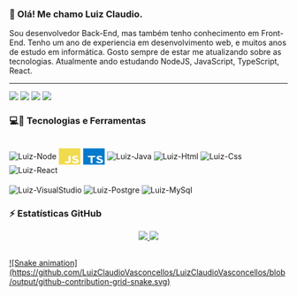 ### 👋 Olá! Me chamo Luiz Claudio.
Sou desenvolvedor Back-End, mas também tenho conhecimento em Front-End. Tenho um ano de experiencia em desenvolvimento web, e muitos anos de estudo em informática. Gosto         sempre de estar me atualizando sobre as tecnologias. Atualmente ando estudando NodeJS, JavaScript, TypeScript, React.

---

 <div>
  <a href="https://www.linkedin.com/in/luiz-claudio-vasconcellos" target="_blank"><img src="https://img.shields.io/badge/-LinkedIn-%230077B5?style=for-the-badge&logo=linkedin&logoColor=white" target="_blank"></a>
   <a href = "mailto:luizvasconcellosjunior@gmail.com"><img src="https://img.shields.io/badge/Gmail-D14836?style=for-the-badge&logo=gmail&logoColor=white" target="_blank"></a>
   <a href = "https://api.whatsapp.com/send/?phone=971618786&text&app_absent=0"><img src="https://img.shields.io/badge/WhatsApp-25D366?style=for-the-badge&logo=whatsapp&logoColor=white" target="_blank"></a>
   <a href = "https://t.me/LuizClaudioVasconcellos"><img src="https://img.shields.io/badge/Telegram-2CA5E0?style=for-the-badge&logo=telegram&logoColor=white" target="_blank"></a>
</div>

### 💻🚀 Tecnologias e Ferramentas

<div style="display: inline_block"><br>
  <img align="center" alt="Luiz-Node" height="30" width="40" src="https://cdn.jsdelivr.net/gh/devicons/devicon/icons/nodejs/nodejs-original.svg"/>
  <img align="center" alt="Luiz-Js" height="30" width="40" src="https://raw.githubusercontent.com/devicons/devicon/master/icons/javascript/javascript-plain.svg"/>
  <img align="center" alt="Luiz-Ts" height="30" width="40" src="https://raw.githubusercontent.com/devicons/devicon/master/icons/typescript/typescript-plain.svg"/>
  <img align="center" alt="Luiz-Java" height="30" width="40" src="https://cdn.jsdelivr.net/gh/devicons/devicon/icons/java/java-original.svg" />
  <img align="center" alt="Luiz-Html" height="30" width="40" src="https://cdn.jsdelivr.net/gh/devicons/devicon/icons/html5/html5-original.svg"/>
  <img align="center" alt="Luiz-Css" height="30" width="40" src="https://cdn.jsdelivr.net/gh/devicons/devicon/icons/css3/css3-original.svg"/>
  <img align="center" alt="Luiz-React" height="30" width="40" src="https://cdn.jsdelivr.net/gh/devicons/devicon/icons/react/react-original.svg" />
  <br>
  <br>
  <img align="center" alt="Luiz-VisualStudio" height="30" width="40" src="https://cdn.jsdelivr.net/gh/devicons/devicon/icons/visualstudio/visualstudio-plain.svg"/>
  <img align="center" alt="Luiz-Postgre" height="30" width="40" src="https://cdn.jsdelivr.net/gh/devicons/devicon/icons/postgresql/postgresql-original.svg"/>
  <img align="center" alt="Luiz-MySql" height="30" width="40" src="https://cdn.jsdelivr.net/gh/devicons/devicon/icons/mysql/mysql-original.svg"/>
</div>




### ⚡ Estatísticas GitHub

<div align="center">
  <a href="https://github.com/LuizClaudioVasconcellos">
  <img src="https://github-readme-stats.vercel.app/api?username=LuizClaudioVasconcellos&show_icons=true&theme=dark&include_all_commits=true&count_private=true"/>
  <img src="https://github-readme-stats.vercel.app/api/top-langs/?username=LuizClaudioVasconcellos&layout=compact&langs_count=7&theme=dark"/>
</div>
  
  ##
  
<div>
  ![Snake animation](https://github.com/LuizClaudioVasconcellos/LuizClaudioVasconcellos/blob/output/github-contribution-grid-snake.svg)
</div>
